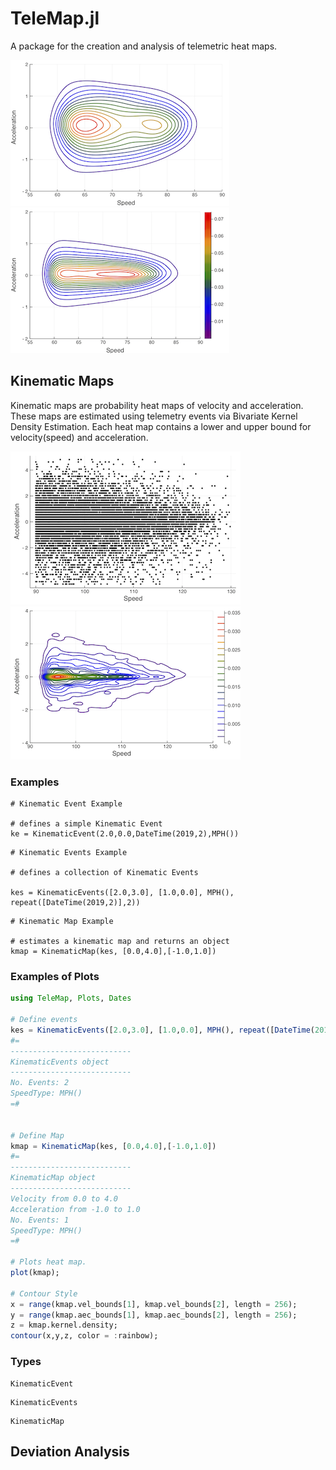 # TeleMap.jl

A package for the creation and analysis of telemetric heat maps.

![](p2.png)
![](p3.png)

## Kinematic Maps

Kinematic maps are probability heat maps of velocity and acceleration. These maps are estimated using
telemetry events via Bivariate Kernel Density Estimation. Each heat map contains a lower and upper bound for velocity(speed) and acceleration.

![](ex.png)
![](contour.png)


### Examples

```@example
# Kinematic Event Example

# defines a simple Kinematic Event
ke = KinematicEvent(2.0,0.0,DateTime(2019,2),MPH())
```

```@example
# Kinematic Events Example

# defines a collection of Kinematic Events

kes = KinematicEvents([2.0,3.0], [1.0,0.0], MPH(), repeat([DateTime(2019,2)],2))

```


```example
# Kinematic Map Example

# estimates a kinematic map and returns an object
kmap = KinematicMap(kes, [0.0,4.0],[-1.0,1.0])
```

### Examples of Plots
```julia
using TeleMap, Plots, Dates

# Define events
kes = KinematicEvents([2.0,3.0], [1.0,0.0], MPH(), repeat([DateTime(2019,2)],2))
#=
---------------------------
KinematicEvents object
---------------------------
No. Events: 2
SpeedType: MPH()
=#


# Define Map
kmap = KinematicMap(kes, [0.0,4.0],[-1.0,1.0])
#=
---------------------------
KinematicMap object
---------------------------
Velocity from 0.0 to 4.0
Acceleration from -1.0 to 1.0
No. Events: 1
SpeedType: MPH()
=#

# Plots heat map.
plot(kmap);

# Contour Style
x = range(kmap.vel_bounds[1], kmap.vel_bounds[2], length = 256);
y = range(kmap.aec_bounds[1], kmap.aec_bounds[2], length = 256);
z = kmap.kernel.density;
contour(x,y,z, color = :rainbow);

```


### Types
```@docs
KinematicEvent
```

```@docs
KinematicEvents
```

```@docs
KinematicMap
```

## Deviation Analysis
